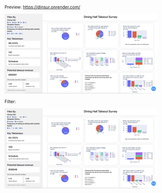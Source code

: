 Preview: https://dinsur.onrender.com/

![Image](https://github.com/HSHSHSHSHSHSHSHSHSHS/residence-survey/blob/main/img1.png)

Filter:

![Image](https://github.com/HSHSHSHSHSHSHSHSHSHS/residence-survey/blob/main/img2.png)
